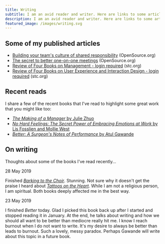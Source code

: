 ```yaml
---
title: Writing
subtitle: I am an avid reader and writer. Here are links to some articles that I have published. 
description: I am an avid reader and writer. Here are links to some articles that I have published. 
featured_image: /images/writing.svg
---
```


## Some of my published articles

* [Building your team's culture of shared responsibility](https://opensource.com/open-organization/18/7/guide-to-delegation) (OpenSource.org)
* [The secret to better one-on-one meetings](https://opensource.com/open-organization/18/5/open-one-on-one-meetings-guide) (OpenSource.org)
* [Review of Four Books on Management - login required](https://www.stc.org/techcomm/2018/05/02/review-of-four-books-on-management/) (stc.org)
* [Review of Four Books on User Experience and Interaction Design - login required](https://www.stc.org/techcomm/2016/05/11/review-of-four-books-on-user-experience-and-interaction-design/) (stc.org)

## Recent reads

I share a few of the recent books that I've read to highlight some great work that you might like too:

* [*The Making of a Manager* by Julie Zhuo](https://www.amazon.com/gp/product/0735219567/ref=as_li_tl?ie=UTF8&tag=arobertson0f-20&camp=1789&creative=9325&linkCode=as2&creativeASIN=0735219567&linkId=c567ae9ffaef642275bb50b30cdc3d5e)
* [*No Hard Feelings: The Secret Power of Embracing Emotions at Work* by Lis Fosslien and Mollie West](https://www.amazon.com/gp/product/0525533834/ref=as_li_tl?ie=UTF8&tag=arobertson0f-20&camp=1789&creative=9325&linkCode=as2&creativeASIN=0525533834&linkId=1fadda51a07385f45dccbf8ed68659cf)
* [*Better: A Surgeon's Notes of Performance* by Atul Gawande](https://www.amazon.com/gp/product/0312427654/ref=as_li_tl?ie=UTF8&tag=arobertson0f-20&camp=1789&creative=9325&linkCode=as2&creativeASIN=0312427654&linkId=f19fc436256e71deee0c644100ddda08)

## On writing

Thoughts about some of the books I've read recently...

28 May 2019

Finished [*Barking to the Choir*](https://www.amazon.com/gp/product/1476726159/ref=as_li_tl?ie=UTF8&tag=arobertson0f-20&camp=1789&creative=9325&linkCode=as2&creativeASIN=1476726159&linkId=23e8d80df188b341ce2592c3317b510d). Stunning. Not sure why it doesn't get the praise I heard about [*Tattoos on the Heart*](https://www.amazon.com/gp/product/1439153159/ref=as_li_tl?ie=UTF8&tag=arobertson0f-20&camp=1789&creative=9325&linkCode=as2&creativeASIN=1439153159&linkId=d015a0d74259dc8f5ba7ed02d0a4e059). While I am not a religious person, I am spiritual. Both books deeply affected me in the best way.

23 May 2019

I finished *Better* today. Glad I picked this book back up after I started and stopped reading it in January. At the end, he talks about writing and how we should all want to be better than mediocre really hit me. I know I reach burnout when I do not want to write. It's my desire to always be better than leads to burnout. Such a lovely, messy paradox. Perhaps Gawande will write about this topic in a future book.